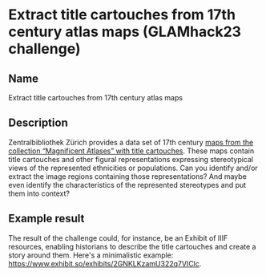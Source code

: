 # Extract title cartouches from 17th century atlas maps (GLAMhack23 challenge)

## Name
Extract title cartouches from 17th century atlas maps

## Description
Zentralbibliothek Zürich provides a data set of 17th century [maps from the collection “Magnificent Atlases” with title cartouches](https://opendata.swiss/en/dataset/landkarten-mit-titelkartuschen-aus-der-sammlung-prachtsatlanten). These maps contain title cartouches and other figural representations expressing stereotypical views of the represented ethnicities or populations. Can you identify and/or extract the image regions containing those representations? And maybe even identify the characteristics of the represented stereotypes and put them into context?

## Example result
The result of the challenge could, for instance, be an Exhibit of IIIF resources, enabling historians to describe the title cartouches and create a story around them. Here's a minimalistic example: https://www.exhibit.so/exhibits/2GNKLKzamU322q7VIClc.